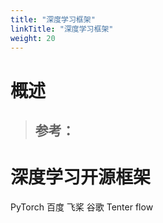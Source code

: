 ```yaml
---
title: "深度学习框架"
linkTitle: "深度学习框架"
weight: 20
---
```


# 概述
> 参考：
> -

# 深度学习开源框架
PyTorch
百度 飞桨
谷歌 Tenter flow